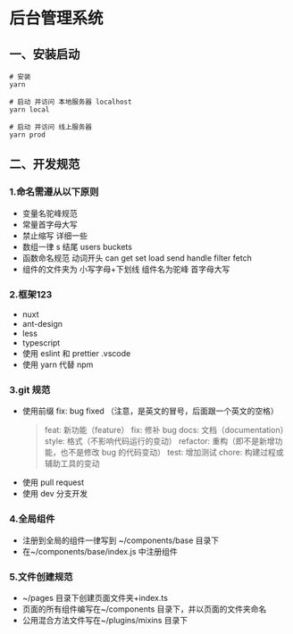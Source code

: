 # 后台管理系统

## 一、安装启动

```
# 安装 
yarn

# 启动 并访问 本地服务器 localhost
yarn local

# 启动 并访问 线上服务器
yarn prod
```

## 二、开发规范

### 1.命名需遵从以下原则

- 变量名驼峰规范
- 常量首字母大写
- 禁止缩写 详细一些
- 数组一律 s 结尾 users buckets
- 函数命名规范 动词开头 can get set load send handle filter fetch
- 组件的文件夹为 小写字母+下划线 组件名为驼峰 首字母大写

### 2.框架123

- nuxt
- ant-design
- less
- typescript
- 使用 eslint 和 prettier .vscode
- 使用 yarn 代替 npm

### 3.git 规范

- 使用前缀 fix: bug fixed
  （注意，是英文的冒号，后面跟一个英文的空格）
  > feat: 新功能（feature）
  > fix: 修补 bug
  > docs: 文档（documentation）
  > style: 格式（不影响代码运行的变动）
  > refactor: 重构（即不是新增功能，也不是修改 bug 的代码变动）
  > test: 增加测试
  > chore: 构建过程或辅助工具的变动
- 使用 pull request
- 使用 dev 分支开发

### 4.全局组件

- 注册到全局的组件一律写到 ~/components/base 目录下
- 在~/components/base/index.js 中注册组件

### 5.文件创建规范

- ~/pages 目录下创建页面文件夹+index.ts
- 页面的所有组件编写在~/components 目录下，并以页面的文件夹命名
- 公用混合方法文件写在~/plugins/mixins 目录下
